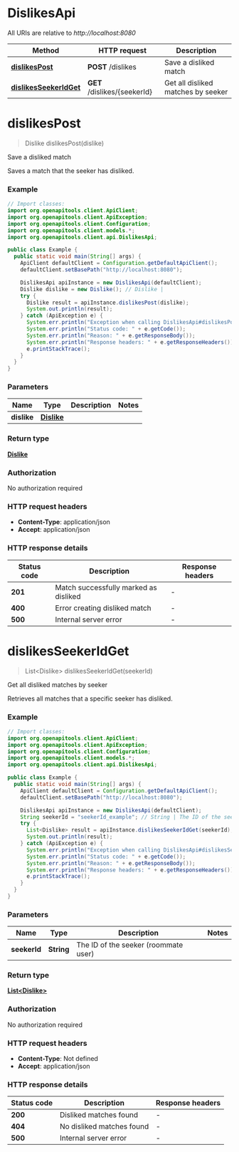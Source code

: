 # DislikesApi

All URIs are relative to *http://localhost:8080*

| Method | HTTP request | Description |
|------------- | ------------- | -------------|
| [**dislikesPost**](DislikesApi.md#dislikesPost) | **POST** /dislikes | Save a disliked match |
| [**dislikesSeekerIdGet**](DislikesApi.md#dislikesSeekerIdGet) | **GET** /dislikes/{seekerId} | Get all disliked matches by seeker |


<a name="dislikesPost"></a>
# **dislikesPost**
> Dislike dislikesPost(dislike)

Save a disliked match

Saves a match that the seeker has disliked.

### Example
```java
// Import classes:
import org.openapitools.client.ApiClient;
import org.openapitools.client.ApiException;
import org.openapitools.client.Configuration;
import org.openapitools.client.models.*;
import org.openapitools.client.api.DislikesApi;

public class Example {
  public static void main(String[] args) {
    ApiClient defaultClient = Configuration.getDefaultApiClient();
    defaultClient.setBasePath("http://localhost:8080");

    DislikesApi apiInstance = new DislikesApi(defaultClient);
    Dislike dislike = new Dislike(); // Dislike | 
    try {
      Dislike result = apiInstance.dislikesPost(dislike);
      System.out.println(result);
    } catch (ApiException e) {
      System.err.println("Exception when calling DislikesApi#dislikesPost");
      System.err.println("Status code: " + e.getCode());
      System.err.println("Reason: " + e.getResponseBody());
      System.err.println("Response headers: " + e.getResponseHeaders());
      e.printStackTrace();
    }
  }
}
```

### Parameters

| Name | Type | Description  | Notes |
|------------- | ------------- | ------------- | -------------|
| **dislike** | [**Dislike**](Dislike.md)|  | |

### Return type

[**Dislike**](Dislike.md)

### Authorization

No authorization required

### HTTP request headers

 - **Content-Type**: application/json
 - **Accept**: application/json

### HTTP response details
| Status code | Description | Response headers |
|-------------|-------------|------------------|
| **201** | Match successfully marked as disliked |  -  |
| **400** | Error creating disliked match |  -  |
| **500** | Internal server error |  -  |

<a name="dislikesSeekerIdGet"></a>
# **dislikesSeekerIdGet**
> List&lt;Dislike&gt; dislikesSeekerIdGet(seekerId)

Get all disliked matches by seeker

Retrieves all matches that a specific seeker has disliked.

### Example
```java
// Import classes:
import org.openapitools.client.ApiClient;
import org.openapitools.client.ApiException;
import org.openapitools.client.Configuration;
import org.openapitools.client.models.*;
import org.openapitools.client.api.DislikesApi;

public class Example {
  public static void main(String[] args) {
    ApiClient defaultClient = Configuration.getDefaultApiClient();
    defaultClient.setBasePath("http://localhost:8080");

    DislikesApi apiInstance = new DislikesApi(defaultClient);
    String seekerId = "seekerId_example"; // String | The ID of the seeker (roommate user)
    try {
      List<Dislike> result = apiInstance.dislikesSeekerIdGet(seekerId);
      System.out.println(result);
    } catch (ApiException e) {
      System.err.println("Exception when calling DislikesApi#dislikesSeekerIdGet");
      System.err.println("Status code: " + e.getCode());
      System.err.println("Reason: " + e.getResponseBody());
      System.err.println("Response headers: " + e.getResponseHeaders());
      e.printStackTrace();
    }
  }
}
```

### Parameters

| Name | Type | Description  | Notes |
|------------- | ------------- | ------------- | -------------|
| **seekerId** | **String**| The ID of the seeker (roommate user) | |

### Return type

[**List&lt;Dislike&gt;**](Dislike.md)

### Authorization

No authorization required

### HTTP request headers

 - **Content-Type**: Not defined
 - **Accept**: application/json

### HTTP response details
| Status code | Description | Response headers |
|-------------|-------------|------------------|
| **200** | Disliked matches found |  -  |
| **404** | No disliked matches found |  -  |
| **500** | Internal server error |  -  |

